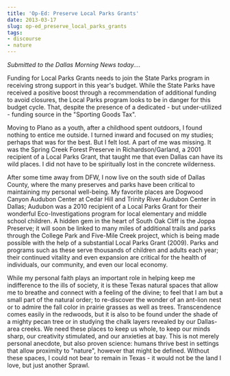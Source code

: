 ```yaml
---
title: 'Op-Ed: Preserve Local Parks Grants'
date: 2013-03-17
slug: op-ed_preserve_local_parks_grants
tags:
- discourse
- nature
---
```


_Submitted to the Dallas Morning News today...._

Funding for Local Parks Grants needs to join the State Parks program in
receiving strong support in this year's budget. While the State Parks have
received a positive boost through a recommendation of additional funding to
avoid closures, the Local Parks program looks to be in danger for this budget
cycle. That, despite the presence of a dedicated - but under-utilized - funding
source in the "Sporting Goods Tax".

<!-- truncate -->

Moving to Plano as a youth, after a childhood spent outdoors, I found nothing to
entice me outside. I turned inward and focused on my studies; perhaps that was
for the best. But I felt lost. A part of me was missing. It was the Spring Creek
Forest Preserve in Richardson/Garland, a 2001 recipient of a Local Parks Grant,
that taught me that even Dallas can have its wild places. I did not have to be
spiritually lost in the concrete wilderness.

After some time away from DFW, I now live on the south side of Dallas County,
where the many preserves and parks have been critical to maintaining my personal
well-being. My favorite places are Dogwood Canyon Audubon Center at Cedar Hill
and Trinity River Audubon Center in Dallas; Audubon was a 2010 recipient of a
Local Parks Grant for their wonderful Eco-Investigations program for local
elementary and middle school children. A hidden gem in the heart of South Oak
Cliff is the Joppa Preserve; it will soon be linked to many miles of additional
trails and parks through the College Park and Five-Mile Creek project, which is
being made possible with the help of a substantial Local Parks Grant (2009).
Parks and programs such as these serve thousands of children and adults each
year; their continued vitality and even expansion are critical for the health of
individuals, our community, and even our local economy.

While my personal faith plays an important role in helping keep me indifference
to the ills of society, it is these Texas natural spaces that allow me to
breathe and connect with a feeling of the divine; to feel that I am but a small
part of the natural order; to re-discover the wonder of an ant-lion nest or to
admire the fall color in prairie grasses as well as trees. Transcendence comes
easily in the redwoods, but it is also to be found under the shade of a mighty
pecan tree or in studying the chalk layers revealed by our Dallas-area creeks.
We need these places to keep us whole, to keep our minds sharp, our creativity
stimulated, and our anxieties at bay. This is not merely personal anecdote, but
also proven science: humans thrive best in settings that allow proximity to
"nature", however that might be defined. Without these spaces, I could not bear
to remain in Texas - it would not be the land I love, but just another Sprawl.
